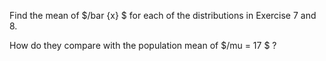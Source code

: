 Find the mean of $/bar {x} $ for each of the distributions in Exercise 7 and 8.

How do they compare with the population mean of $/mu = 17 $ ?
